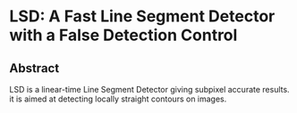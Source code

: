 #  LSD: A Fast Line Segment Detector with a False Detection Control
## Abstract
LSD is a linear-time Line Segment Detector giving subpixel accurate results. it is aimed at detecting locally straight contours on images.
